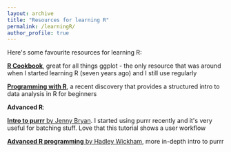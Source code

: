 ```yaml
---
layout: archive
title: "Resources for learning R"
permalink: /learningR/
author_profile: true
---
```


Here's some favourite resources for learning R:

[**R Cookbook**](http://www.cookbook-r.com/Graphs/), great for all things ggplot - the only resource that was around when I started learning R (seven years ago) and I still use regularly


[**Programming with R**](https://swcarpentry.github.io/r-novice-inflammation/), a recent discovery that provides a structured intro to data analysis in R for beginners


**Advanced R**:

[**Intro to purrr** by Jenny Bryan](https://jennybc.github.io/purrr-tutorial/). I started using purrr recently and it's very useful for batching stuff. Love that this tutorial shows a user workflow


[**Advanced R programming** by Hadley Wickham](https://adv-r.hadley.nz/), more in-depth intro to purrr
